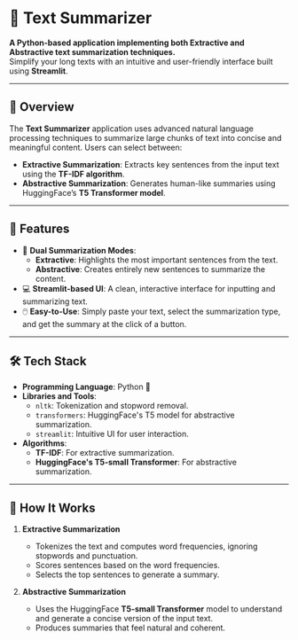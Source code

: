 # 📝 Text Summarizer

**A Python-based application implementing both Extractive and Abstractive text summarization techniques.**  
Simplify your long texts with an intuitive and user-friendly interface built using **Streamlit**.

---

## 📜 Overview

The **Text Summarizer** application uses advanced natural language processing techniques to summarize large chunks of text into concise and meaningful content. Users can select between:  
- **Extractive Summarization**: Extracts key sentences from the input text using the **TF-IDF algorithm**.  
- **Abstractive Summarization**: Generates human-like summaries using HuggingFace’s **T5 Transformer model**.

---

## 🚀 Features

- 🔄 **Dual Summarization Modes**:  
  - **Extractive**: Highlights the most important sentences from the text.  
  - **Abstractive**: Creates entirely new sentences to summarize the content.  
- 💻 **Streamlit-based UI**: A clean, interactive interface for inputting and summarizing text.  
- 🖱️ **Easy-to-Use**: Simply paste your text, select the summarization type, and get the summary at the click of a button.

---

## 🛠️ Tech Stack

- **Programming Language**: Python 🐍  
- **Libraries and Tools**:  
  - `nltk`: Tokenization and stopword removal.  
  - `transformers`: HuggingFace's T5 model for abstractive summarization.  
  - `streamlit`: Intuitive UI for user interaction.  
- **Algorithms**:  
  - **TF-IDF**: For extractive summarization.  
  - **HuggingFace's T5-small Transformer**: For abstractive summarization.

---

## 🧠 How It Works

1. **Extractive Summarization**  
   - Tokenizes the text and computes word frequencies, ignoring stopwords and punctuation.  
   - Scores sentences based on the word frequencies.  
   - Selects the top sentences to generate a summary.

2. **Abstractive Summarization**  
   - Uses the HuggingFace **T5-small Transformer** model to understand and generate a concise version of the input text.  
   - Produces summaries that feel natural and coherent.
